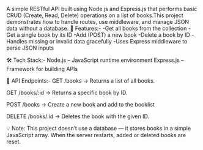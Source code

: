 A simple RESTful API built using Node.js and Express.js that performs basic CRUD (Create, Read, Delete) operations on a list of books.This project demonstrates how to handle routes, use middleware, and manage JSON data without a database.
🚀 Features:-
  -Get all books from the collection
  -Get a single book by its ID
  -Add (POST) a new book
  -Delete a book by ID
  -Handles missing or invalid data gracefully
  -Uses Express middleware to parse JSON inputs


  🛠️ Tech Stack:-
Node.js – JavaScript runtime environment
Express.js – Framework for building APIs


📡 API Endpoints:-
GET /books
→ Returns a list of all books.

GET /books/:id
→ Returns a specific book by ID.

POST /books
→ Create a new book and add to the booklist

DELETE /books/:id
→ Deletes the book with the given ID.


💡 Note:
      This project doesn’t use a database — it stores books in a simple JavaScript array.
      When the server restarts, added or deleted books are reset.
